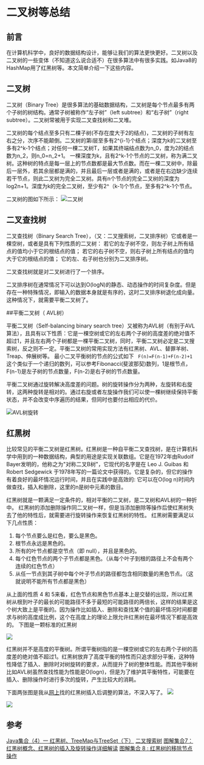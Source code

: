 # 二叉树等总结
 

## 前言

在计算机科学中，良好的数据结构设计，能够让我们的算法更快更好。二叉树以及二叉树的一些变体（不知道这么说合适不）在很多算法中有很多实践。如Java8的HashMap用了红黑树等。本文简单介绍一下这些内容。



## 二叉树


二叉树（Binary Tree）是很多算法的基础数据结构，二叉树是每个节点最多有两个子树的树结构。通常子树被称作“左子树”（left subtree）和“右子树”（right subtree）。二叉树常被用于实现二叉查找树和二叉堆。

二叉树的每个结点至多只有二棵子树(不存在度大于2的结点)，二叉树的子树有左右之分，次序不能颠倒。二叉树的第i层至多有2^{i-1}个结点；深度为k的二叉树至多有2^k-1个结点；对任何一棵二叉树T，如果其终端结点数为n_0，度为2的结点数为n_2，则n_0=n_2+1。
一棵深度为k，且有2^k-1个节点的二叉树，称为满二叉树。这种树的特点是每一层上的节点数都是最大节点数。而在一棵二叉树中，除最后一层外，若其余层都是满的，并且最后一层或者是满的，或者是在右边缺少连续若干节点，则此二叉树为完全二叉树。具有n个节点的完全二叉树的深度为log2n+1。深度为k的完全二叉树，至少有2^（k-1)个节点，至多有2^k-1个节点。

二叉树的图如下所示：
![二叉树](http://p048yd7mg.bkt.clouddn.com/blog_c75c10385343fbf2be06d804bc7eca8065388fea.jpg.png)


## 二叉查找树

二叉查找树（Binary Search Tree），（又：二叉搜索树，二叉排序树）它或者是一棵空树，或者是具有下列性质的二叉树： 若它的左子树不空，则左子树上所有结点的值均小于它的根结点的值； 若它的右子树不空，则右子树上所有结点的值均大于它的根结点的值； 它的左、右子树也分别为二叉排序树。

二叉查找树就是对二叉树进行了一个排序。

二叉排序树在通常情况下可以达到O(logN)的静态、动态操作的时间复杂度。但是存在一种特殊情况，即输入的数据本身就是有序的，这时二叉排序树退化成向量。这种情况下，就需要平衡二叉树了。


##平衡二叉树（ AVL树）

平衡二叉树（Self-balancing binary search tree）又被称为AVL树（有别于AVL算法），且具有以下性质：它是一棵空树或它的左右两个子树的高度差的绝对值不超过1，并且左右两个子树都是一棵平衡二叉树，同时，平衡二叉树必定是二叉搜索树，反之则不一定。平衡二叉树的常用实现方法有红黑树、AVL、替罪羊树、Treap、伸展树等。 最小二叉平衡树的节点的公式如下	``` F(n)=F(n-1)+F(n-2)+1``` 这个类似于一个递归的数列，可以参考Fibonacci(斐波那契)数列，1是根节点，F(n-1)是左子树的节点数量，F(n-2)是右子树的节点数量。

平衡二叉树通过旋转解决高度差的问题。树的旋转操作分为两种，左旋转和右旋转，这两种旋转是相对的。通过右旋或者左旋操作我们可以使一棵树继续保持平衡状态，并不会改变中序遍历的结果，但同时也要付出相应的代价。

![AVL树旋转](http://p048yd7mg.bkt.clouddn.com/blog_avl%E6%A0%91%E6%97%8B%E8%BD%AC.png)



## 红黑树

比较常见的平衡二叉树是红黑树。红黑树是一种自平衡二叉查找树，是在计算机科学中用到的一种数据结构，典型的用途是实现关联数组。它是在1972年由Rudolf Bayer发明的，他称之为"对称二叉B树"，它现代的名字是在 Leo J. Guibas 和 Robert Sedgewick 于1978年写的一篇论文中获得的。它是复杂的，但它的操作有着良好的最坏情况运行时间，并且在实践中是高效的: 它可以在O(log n)时间内做查找，插入和删除，这里的n是树中元素的数目。

 红黑树就是一颗满足一定条件的，相对平衡的二叉树，是二叉树和AVL树的一种折中。
红黑树的添加删除操作同二叉树一样，但是当添加删除等操作后使红黑树失去了他的特性后，就需要进行旋转操作来恢复红黑树的特性。
红黑树需要满足以下几点性质：
1. 每个节点要么是红色，要么是黑色。
2. 根节点永远是黑色的。
3. 所有的叶节点都是空节点（即 null），并且是黑色的。
4. 每个红色节点的两个子节点都是黑色。（从每个叶子到根的路径上不会有两个连续的红色节点）
5. 从任一节点到其子树中每个叶子节点的路径都包含相同数量的黑色节点。（这就说明不能所有节点都是黑色）


从上面的性质 4 和 5来看，红色节点和黑色节点基本上是交替的出现，所以红黑树从根到叶子的最长的可能路径不多于最短的可能路径的两倍长，这样的结果是这个树大致上是平衡的。因为操作比如插入、删除和查找某个值的最坏情况时间都要求与树的高度成比例，这个在高度上的理论上限允许红黑树在最坏情况下都是高效的。
下图是一颗标准的红黑树

![](http://p048yd7mg.bkt.clouddn.com/blog_%E7%BA%A2%E9%BB%91%E6%A0%91.png)

红黑树并不是高度的平衡树。所谓平衡树指的是一棵空树或它的左右两个子树的高度差的绝对值不超过1。红黑树放弃了高度平衡的特性而只追求部分平衡，这种特性降低了插入、删除时对树旋转的要求，从而提升了树的整体性能。而其他平衡树比如AVL树虽然查找性能为性能是O(logn)，但是为了维护其平衡特性，可能要在插入、删除操作时进行多次的旋转，产生比较大的消耗。

下面两张图是我从[网上](http://www.cnblogs.com/konck/p/7894499.html)找的红黑树插入后调整的算法，不深入写了。
![](http://p048yd7mg.bkt.clouddn.com/blog_%E7%BA%A2%E9%BB%91%E6%A0%91%E6%97%8B%E8%BD%AC%E5%92%8C%E7%9D%80%E8%89%B21.png)

![](http://p048yd7mg.bkt.clouddn.com/blog_%E7%BA%A2%E9%BB%91%E6%A0%91%E6%97%8B%E8%BD%AC%E5%92%8C%E7%9D%80%E8%89%B22.png)




## 参考
[Java集合（4）一 红黑树、TreeMap与TreeSet（下）](http://www.cnblogs.com/konck/p/7894499.html)
[二叉搜索树](https://baike.baidu.com/item/二叉搜索树)
[图解集合7：红黑树概念、红黑树的插入及旋转操作详细解读](http://www.importnew.com/24930.html)
[图解集合 8 : 红黑树的移除节点操作](http://www.importnew.com/25125.html)

